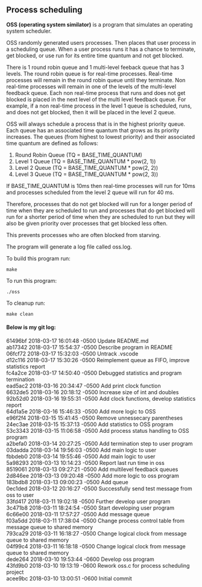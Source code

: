 ## Process scheduling

**OSS (operating system similator)** is a program that simulates an operating system scheduler.

OSS randomly generated users processes. Then places that user process in a scheduling queue. When a user process runs it has a chance to terminate, get blocked, or use run for its entire time quantum and not get blocked. 

There is 1 round robin queue and 1 multi-level feeback queue that has 3 levels. The round robin queue is for real-time processes. Real-time processes will remain in the round robin queue until they terminate. Non real-time processes will remain in one of the levels of the multi-level feedback queue. Each non real-time process that runs and does not get blocked is placed in the next level of the multi level feedback queue. For example, if a non real-time process in the level 1 queue is scheduled, runs, and does not get blocked, then it will be placed in the level 2 queue.

OSS will always schedule a process that is in the highest priority queue. Each queue has an associated time quantum that grows as its priority increases. The queues (from highest to lowest priority) and their associated time quantum are defined as follows:
1. Round Robin Queue (TQ = BASE_TIME_QUANTUM)
2. Level 1 Queue (TQ = BASE_TIME_QUANTUM * pow(2, 1))
3. Level 2 Queue (TQ = BASE_TIME_QUANTUM * pow(2, 2))
4. Level 3 Queue (TQ = BASE_TIME_QUANTUM * pow(2, 3))

If BASE_TIME_QUANTUM is 10ms then real-time processes will run for 10ms and processes scheduled from the level 2 queue will run for 40 ms.

Therefore, processes that do not get blocked will run for a longer period of time when they are scheduled to run and processes that do get blocked will run for a shorter period of time when they are scheduled to run but they will also be given priority over processes that get blocked less often.

This prevents processes who are often blocked from starving.

The program will generate a log file called oss.log.

To build this program run:
```
make
```

To run this program:
```    
./oss
```

To cleanup run:
```
make clean
```

#### Below is my git log:

61496bf 2018-03-17 16:01:48 -0500  Update README.md  
ab17342 2018-03-17 15:54:37 -0500  Describe program in README  
06fcf72 2018-03-17 15:32:03 -0500  Untrack .vscode  
d12c116 2018-03-17 15:30:26 -0500  Reimplement queue as FIFO, improve statistics report  
fc4a2ce 2018-03-17 14:50:40 -0500  Debugged statistics and program termination  
ead5ac2 2018-03-16 20:34:47 -0500  Add print clock function  
6632de5 2018-03-16 20:18:12 -0500  Increase size of int and doubles  
92b52d0 2018-03-16 19:55:31 -0500  Add clock functions, develop statistics report  
64d1a5e 2018-03-16 15:46:33 -0500  Add more logic to OSS  
e96f2f4 2018-03-15 15:41:45 -0500  Remove unnessecary parentheses  
24ec3ae 2018-03-15 15:37:13 -0500  Add statistics to OSS program  
53c3343 2018-03-15 11:06:58 -0500  Add process status handling to OSS program  
a2befa0 2018-03-14 20:27:25 -0500  Add termination step to user program  
03dadda 2018-03-14 19:56:03 -0500  Add main logic to user  
fbbdeb0 2018-03-14 19:55:46 -0500  Add main logic to user  
5a98293 2018-03-13 10:14:23 -0500  Report last run time in oss  
8519061 2018-03-13 09:27:21 -0500  Add multilevel feedback queues  
2d846ee 2018-03-13 09:20:48 -0500  Add more logic to oss program  
183bdb8 2018-03-13 09:00:23 -0500  Add queue  
0ec1ded 2018-03-12 20:16:27 -0500  Successfully send test message from oss to user  
33fd417 2018-03-11 19:02:18 -0500  Further develop user program  
3c471b8 2018-03-11 18:24:54 -0500  Start developing user program  
6c66e00 2018-03-11 17:57:27 -0500  Add message queue  
f03a5dd 2018-03-11 17:38:04 -0500  Change process control table from message queue to shared memory  
793ca29 2018-03-11 16:18:27 -0500  Change logical clock from message queue to shared memory  
04f99c4 2018-03-11 16:18:18 -0500  Change logical clock from message queue to shared memory  
dede264 2018-03-10 19:53:44 -0600  Develop oss program  
43fd9b0 2018-03-10 19:13:19 -0600  Rework oss.c for process scheduling project  
acee9bc 2018-03-10 13:00:51 -0600  Initial commit  
